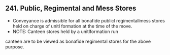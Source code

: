 ## 241. Public, Regimental and Mess Stores

- Conveyance is admissible for all bonafide publicl regimentallmess stores held on charge of unitl formation at the time of the move.
- NOTE: Canteen stores held by a unitlformation run

canteen are to be viewed as bonafide regimental stores for the above purpose.
